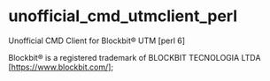 # unofficial_cmd_utmclient_perl
Unofficial CMD Client for Blockbit® UTM [perl 6]

Blockbit® is a registered trademark of BLOCKBIT TECNOLOGIA LTDA [https://www.blockbit.com/];
